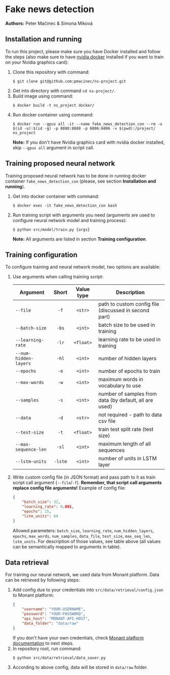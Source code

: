 # Fake news detection

**Authors:** Peter Mačinec & Simona Miková


## Installation and running

To run this project, please make sure you have Docker installed and follow the steps (also make sure to have [nvidia docker](https://github.com/NVIDIA/nvidia-docker) installed if you want to train on your Nvidia graphics card):
1. Clone this repository with command:
    ```shell script
    $ git clone git@github.com:pmacinec/ns-project.git
    ```
1. Get into directory with command `cd ns-project/`.
1. Build image using command:
    ```shell script
    $ docker build -t ns_project docker/
    ```
1. Run docker container using command:
    ```shell script 
    $ docker run --gpus all -it --name fake_news_detection_con --rm -u $(id -u):$(id -g) -p 8888:8888 -p 6006:6006 -v $(pwd):/project/ ns_project
    ```
   **Note:** If you don't have Nvidia graphics card with nvidia docker installed, skip `--gpus all` argument in script call.


## Training proposed neural network

Training proposed neural network has to be done in running docker container `fake_news_detection_con` (please, see section **Installation and running**).
1. Get into docker container with command:
    ```shell script
    $ docker exec -it fake_news_detection_con bash
    ```
1. Run training script with arguments you need (arguments are used to configure neural network model and training process):
    ```shell script
    $ python src/model/train.py {args}
    ```
    **Note:** All arguments are listed in section **Training configuration**.


## Training configuration

To configure training and neural network model, two options are available:
1. Use arguments when calling training script:

    |       Argument       | Short   | Value type | Description |
    |----------------------|:-------:|:----------:|-------------|
    | `--file`             | `-f`    | `<str>`    | path to custom config file (discussed in second part) |
    | `--batch-size`       | `-bs`   | `<int>`    | batch size to be used in training |
    | `--learning-rate`    | `-lr`   | `<float>`  | learning rate to be used in training |
    | `--num-hidden-layers`| `-hl`   | `<int>`    | number of hidden layers |
    | `--epochs`           | `-e`    | `<int>`    | number of epochs to train |
    | `--max-words`        | `-w`    | `<int>`    | maximum words in vocabulary to use |
    | `--samples`          | `-s`    | `<int>`    | number of samples from data (by default, all are used) |
    | `--data`             | `-d`    | `<str>`    | not required - path to data csv file |
    | `--test-size`        | `-t`    | `<float>`  | train test split rate (test size) |
    | `--max-sequence-len` | `-sl`   | `<int>`    | maximum length of all sequences |
    | `--lstm-units`       | `-lstm` | `<int>`    | number of units in LSTM layer |
1. Write custom config file (in JSON format) and pass path to it as train script call argument (`--file`/`-f`). **Remember, that script call arguments replace config file arguments!** Example of config file:
    ```json
    {
        "batch_size": 32,
        "learning_rate": 0.001,
        "epochs": 15,
        "lstm_units": 64
    }
    ```
   Allowed parameters: `batch_size`, `learning_rate`, `num_hidden_layers`, `epochs`, `max_words`, `num_samples`, `data_file`, `test_size`, `max_seq_len`, `lstm_units`. For description of those values, see table above (all values can be semantically mapped to arguments in table).



## Data retrieval

For training our neural network, we used data from Monant platform. Data can be retrieved by following steps:
1. Add config due to your credentials into `src/data/retrieval/config.json` to Monant platform:
    ```json
    {
        "username": "YOUR-USERNAME",
        "password": "YOUR-PASSWORD",
        "api_host": "MONANT-API-HOST",
        "data_folder": "data/raw"
    }
    ```
   If you don't have your own credentials, check [Monant platform documentation](https://documenter.getpostman.com/view/8615295/SVtPWq1j?version=latest) to next steps. 
1. In repository root, run command:
    ```shell script
    $ python src/data/retrieval/data_saver.py
    ```
1. According to above config, data will be stored in `data/raw` folder.
